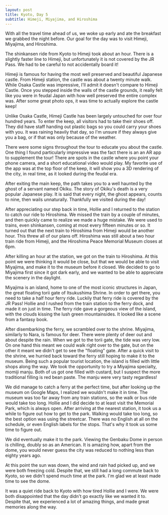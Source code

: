 ```yaml
---
layout: post
title: Kyoto, Day 5
subtitle: Himeji, Miyajima, and Hiroshima
---
```


With all the travel time ahead of us, we woke up early and ate the breakfast we grabbed the night before. Our goal for the day was to visit Himeji, Miyajima, and Hiroshima.

The shinkansen ride from Kyoto to Himeji took about an hour. There is a slightly faster line to Himeji, but unfortunately it is not covered by the JR Pass. We had to be careful to not accidentally board it! 

Himeji is famous for having the most well preserved and beautiful Japanese castle. From Himeji station, the castle was about a  twenty minute walk. While Osaka Castle was impressive, I'll admit it doesn't compare to Himeji Castle. Once you stepped inside the walls of the castle grounds, it really felt like you were in feudal Japan with how well preserved the entire complex was. After some great photo ops, it was time to actually explore the castle keep!

Unlike Osaka Castle, Himeji Castle has been largely untouched for over four hundred years. To enter the keep, all visitors had to take their shoes off. They did have staff handing out plastic bags so you could carry your shoes with you. It was raining heavily that day, so I'm unsure if they always give you a bag, or if that was only because of the weather.

There were some signs throughout the tour to educate you about the castle. One thing I found particularly impressive was the fact there is an an AR app to supplement the tour! There are spots in the castle where you point your phone camera, and a short educational video would play. My favorite use of the app was at the top floor of the keep, it will show you a 3D rendering of the city, in real time, as it looked during the feudal era. 

After exiting the main keep, the path takes you to a well haunted by the ghost of a servant named Okiku. The story of Okiku's death is a very popular Japanese play. It is said that every night, the ghost appears, counts to nine, then wails unnaturally. Thankfully we visited during the day!

After appreciating our step back in time, Hollie and I returned to the station to catch our ride to Hiroshima. We missed the train by a couple of minutes, and then quickly came to realize we made a huge mistake. We were used to trains, even shinkansen, coming at most every fifteen minutes or so. It turned out that the next train to Hiroshima from Himeji would be another hour. This threw all of our plans off. Hiroshima was still about a two hour train ride from Himeji, and the Hiroshima Peace Memorial Museum closes at 6pm. 

After killing an hour at the station, we got on the train to Hiroshima. At this point we were thinking it would be close, but that we would be able to visit Miyajima, and make it to the museum before it closed. We decided to go to Miyajima first since it got dark early, and we wanted to be able to appreciate the scenery in the daylight.

Miyajima is an island, home to one of the most iconic structures in Japan, the great floating torii gate of Itsukushima Shrine. In order to get there, you need to take a half hour ferry ride. Luckily that ferry ride is covered by the JR Pass! Hollie and I rushed from the train station to the ferry dock, and made it on just in time. The ferry ride gave a gorgeous view of the island, with the clouds kissing the lush green mountainsides. It looked like a scene from a fantasy book. 

After disembarking the ferry, we scrambled over to the shrine. Miyajima, similarly to Nara, is famous for deer. There were plenty of deer out and about despite the rain. When we got to the torii gate, the tide was very low. On one hand this meant we could walk right over to the gate, but on the other it meant we didn't get to see the "floating" gate. After a quick visit to the shrine, we hurried back toward the ferry still hoping to make it to the museum. Being such a popular tourist location, the island is filled with little shops along the way. We took the opportunity to try a Miyajima specialty, momiji manju. Both of us got one filled with custard, but I suspect the more traditional filling is red bean paste. The manju were very tasty regardless!

We did manage to catch a ferry at the perfect time, but after looking up the museum on Google Maps, I realized we wouldn't make it in time. The museum was too far away from any train stations, so the walk or bus ride would take too long. Hollie and I did decide to at least visit the Memorial Park, which is always open. After arriving at the nearest station, it took us a while to figure out how to get to the park. Walking would take too long, so the best option was using the streetcar. There was no English at all on the schedule, or even English labels for the stops. That's why it took us some time to figure out.

We did eventually make it to the park. Viewing the Genbaku Dome in person is chilling, doubly so as an American. It is amazing how, apart from the dome, you would never guess the city was reduced to nothing less than eighty years ago. 

At this point the sun was down, the wind and rain had picked up, and we were both freezing cold. Despite that, we still had a long commute back to Kyoto, so we didn't spend much time at the park. I'm glad we at least made time to see the dome.

It was a quiet ride back to Kyoto with how tired Hollie and I were. We were both disappointed that the day didn't go exactly like we wanted it to. Despite that, we experienced a lot of amazing things, and made great memories along the way.

